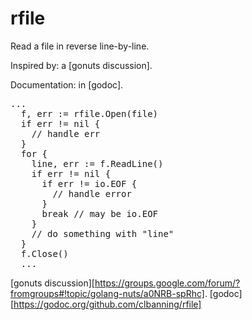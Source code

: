 rfile
=====

Read a file in reverse line-by-line.

Inspired by: a [gonuts discussion].

Documentation: in [godoc].

<pre>
...
  f, err := rfile.Open(file)
  if err != nil {
    // handle err
  }
  for {
    line, err := f.ReadLine()
    if err != nil {
      if err != io.EOF {
        // handle error
      }
      break // may be io.EOF
    }
    // do something with "line"
  }
  f.Close()
  ...
</pre>

[gonuts discussion][https://groups.google.com/forum/?fromgroups#!topic/golang-nuts/a0NRB-spRhc].
[godoc][https://godoc.org/github.com/clbanning/rfile]

